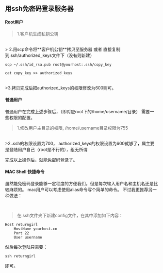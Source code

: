 ## 用ssh免密码登录服务器

#### Root用户
> 1.客户机生成私钥公钥

<br>
> 2.用scp命令将**客户机公钥**拷贝至服务器 或者 直接复制到.ssh/authorized_keys文件下（没有则新建）

```
scp ~/.ssh/id_rsa.pub root@yourhost:.ssh/copy_key

cat copy_key >> authorized_keys
```
<br>
>3.拷贝完成后把authorized_keys的权限修改为600则可。

#### 普通用户
普通用户在完成上述步骤后，（即对应root下的/home/username/目录）
需要一些权限的配置。

>1.修改用户主目录的权限, /home/username目录权限为755

<br>
>2..ssh的权限设置为700， authorized_keys的权限设置为600就够了，属主要是登陆用户自己（root是不行的），组无所谓

完成以上操作后，就能免密码登录了。

#### MAC Shell 快捷命令
虽然能免密码登录能够一定程度的方便我们，但是每次输入用户名和主机名还是比较麻烦的。
mac用户可以考虑使用alias命令写个简单的命令。
不过我更推荐另一种做法：

<br>

>在.ssh文件夹下新建config文件，在其中添加如下内容：

```
Host returngirl
    HostName yourhost.cn
    Port 22
    User username
```
然后每次登陆只需要：
```
ssh returngirl
```
即可。
